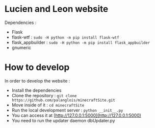 # Lucien and Leon website

Dependencies :
* Flask
* flask-wtf : `sudo -H python -m pip install flask-wtf` 
* flask\_appbuilder : `sudo -H python -m pip install flask_appbuilder` 
* gnumeric

# How to develop

In order to develop the website : 

* Install the dependencies
* Clone the repository : `git clone https://github.com/palanglois/minecraftSite.git`
* Move inside of it : `cd minecraftSite`
* Run the local development server : `python __init__.py` 
* You can access it at [http://127.0.0.1:5000](http://127.0.0.1:5000)
* You need to run the updater daemon dbUpdater.py

